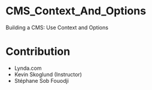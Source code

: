 # CMS_Context_And_Options
Building a CMS: Use Context and Options





# Contribution

- Lynda.com
- Kevin Skoglund (Instructor)
- Stéphane Sob Fouodji
